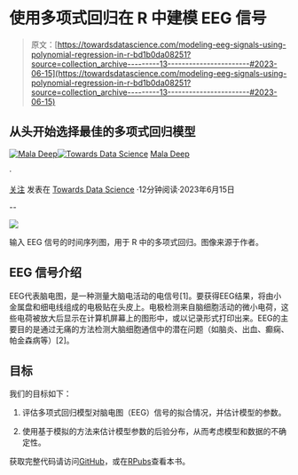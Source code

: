# 使用多项式回归在 R 中建模 EEG 信号

> 原文：[https://towardsdatascience.com/modeling-eeg-signals-using-polynomial-regression-in-r-bd1b0da08251?source=collection_archive---------13-----------------------#2023-06-15](https://towardsdatascience.com/modeling-eeg-signals-using-polynomial-regression-in-r-bd1b0da08251?source=collection_archive---------13-----------------------#2023-06-15)

## 从头开始选择最佳的多项式回归模型

[](https://medium.com/@maladeep.upadhaya?source=post_page-----bd1b0da08251--------------------------------)[![Mala Deep](../Images/9d542f8a1c2448065aa110e58e6259e6.png)](https://medium.com/@maladeep.upadhaya?source=post_page-----bd1b0da08251--------------------------------)[](https://towardsdatascience.com/?source=post_page-----bd1b0da08251--------------------------------)[![Towards Data Science](../Images/a6ff2676ffcc0c7aad8aaf1d79379785.png)](https://towardsdatascience.com/?source=post_page-----bd1b0da08251--------------------------------) [Mala Deep](https://medium.com/@maladeep.upadhaya?source=post_page-----bd1b0da08251--------------------------------)

·

[关注](https://medium.com/m/signin?actionUrl=https%3A%2F%2Fmedium.com%2F_%2Fsubscribe%2Fuser%2F9ad123d64d79&operation=register&redirect=https%3A%2F%2Ftowardsdatascience.com%2Fmodeling-eeg-signals-using-polynomial-regression-in-r-bd1b0da08251&user=Mala+Deep&userId=9ad123d64d79&source=post_page-9ad123d64d79----bd1b0da08251---------------------post_header-----------) 发表在 [Towards Data Science](https://towardsdatascience.com/?source=post_page-----bd1b0da08251--------------------------------) ·12分钟阅读·2023年6月15日[](https://medium.com/m/signin?actionUrl=https%3A%2F%2Fmedium.com%2F_%2Fvote%2Ftowards-data-science%2Fbd1b0da08251&operation=register&redirect=https%3A%2F%2Ftowardsdatascience.com%2Fmodeling-eeg-signals-using-polynomial-regression-in-r-bd1b0da08251&user=Mala+Deep&userId=9ad123d64d79&source=-----bd1b0da08251---------------------clap_footer-----------)

--

[](https://medium.com/m/signin?actionUrl=https%3A%2F%2Fmedium.com%2F_%2Fbookmark%2Fp%2Fbd1b0da08251&operation=register&redirect=https%3A%2F%2Ftowardsdatascience.com%2Fmodeling-eeg-signals-using-polynomial-regression-in-r-bd1b0da08251&source=-----bd1b0da08251---------------------bookmark_footer-----------)![](../Images/97592fae65e69dc98967db098aaa0bd2.png)

输入 EEG 信号的时间序列图，用于 R 中的多项式回归。图像来源于作者。

## EEG 信号介绍

EEG代表脑电图，是一种测量大脑电活动的电信号[1]。要获得EEG结果，将由小金属盘和细电线组成的电极贴在头皮上。电极检测来自脑细胞活动的微小电荷，这些电荷被放大后显示在计算机屏幕上的图形中，或以记录形式打印出来。EEG的主要目的是通过无痛的方法检测大脑细胞通信中的潜在问题（如脑炎、出血、癫痫、帕金森病等）[2]。

## 目标

我们的目标如下：

1.  评估多项式回归模型对脑电图（EEG）信号的拟合情况，并估计模型的参数。

1.  使用基于模拟的方法来估计模型参数的后验分布，从而考虑模型和数据的不确定性。

获取完整代码请访问[GitHub](https://github.com/maladeep/Modeling-EEG-signals-using-polynomial-regression-in-R)，或在[RPubs](https://rpubs.com/mala101/eegmodeling)查看本书。
